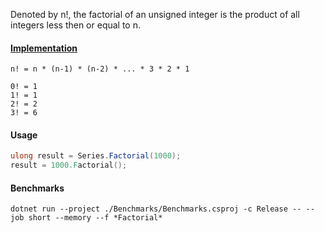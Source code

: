Denoted by n!, the factorial of an unsigned integer is the product of all integers less then or equal to n.

#### [Implementation](https://github.com/Timmoth/DsaDotnet/blob/main/DsaDotnet/Series/Factorial.cs)

```
n! = n * (n-1) * (n-2) * ... * 3 * 2 * 1

0! = 1
1! = 1
2! = 2
3! = 6
```

#### Usage
```cs
ulong result = Series.Factorial(1000);
result = 1000.Factorial();
```

#### Benchmarks
```
dotnet run --project ./Benchmarks/Benchmarks.csproj -c Release -- --job short --memory --f *Factorial*
```